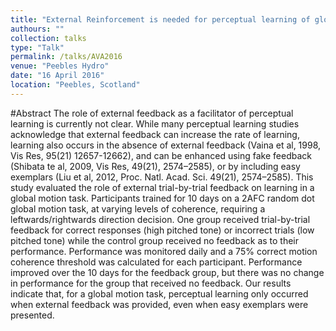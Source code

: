 ```yaml
---
title: "External Reinforcement is needed for perceptual learning of global motion."
authours: ""
collection: talks
type: "Talk"
permalink: /talks/AVA2016
venue: "Peebles Hydro"
date: "16 April 2016"
location: "Peebles, Scotland"
---
```


#Abstract
The role of external feedback as a facilitator of perceptual learning is currently not clear. While many perceptual learning studies acknowledge that external feedback can increase the rate of learning, learning also occurs in the absence of external feedback (Vaina et al, 1998, Vis Res, 95(21) 12657-12662), and can be enhanced using fake feedback (Shibata te al, 2009, Vis Res, 49(21), 2574–2585), or by including easy exemplars (Liu et al, 2012, Proc. Natl. Acad. Sci. 49(21), 2574–2585).  This study evaluated the role of external trial-by-trial feedback on learning in a global motion task.  Participants trained for 10 days on a 2AFC random dot global motion task, at varying levels of coherence, requiring a leftwards/rightwards direction decision. One group received trial-by-trial feedback for correct responses (high pitched tone) or incorrect trials (low pitched tone) while the control group received no feedback as to their performance.   Performance was monitored daily and a 75% correct motion coherence threshold was calculated for each participant.  Performance improved over the 10 days for the feedback group, but there was no change in performance for the group that received no feedback.  Our results indicate that, for a global motion task, perceptual learning only occurred when external feedback was provided, even when easy exemplars were presented.


